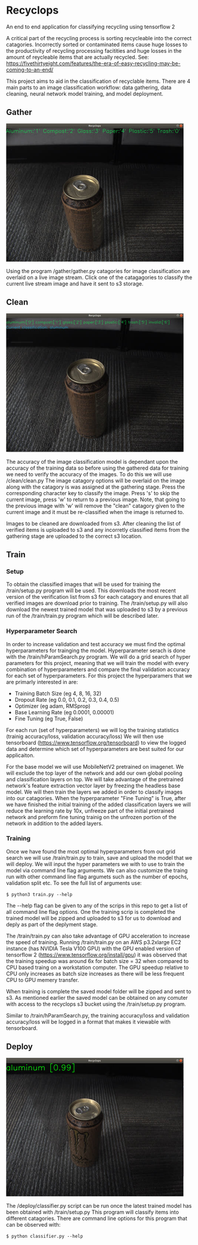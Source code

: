 # Recyclops

An end to end application for classifying recycling using tensorflow 2

A critical part of the recycling process is sorting recycleable into the correct
catagories. Incorrectly sorted or contaminated items cause huge losses to the 
productivity of recycling processing facitities and huge losses in the amount
of reycleable items that are actually recycled.
See: https://fivethirtyeight.com/features/the-era-of-easy-recycling-may-be-coming-to-an-end/

This project aims to aid in the classification of recyclable items. There are 
4 main parts to an image classification workflow: data gathering, data cleaning,
neural network model training, and model deployment.  

## Gather

![GatherScreenShot](https://raw.githubusercontent.com/BrianOfrim/recyclops/master/doc/assets/gatherSample_480.jpg)

Using the program /gather/gather.py catagories for image classification are 
overlaid on a live image stream. Click one of the catagagories to classify
the current live stream image and have it sent to s3 storage.

## Clean
![CleanScreenShot](https://raw.githubusercontent.com/BrianOfrim/recyclops/master/doc/assets/cleanSample_480.jpg)

The accuracy of the image classification model is dependant upon the accuracy
of the training data so before using the gathered data for training we need to 
verify the accuracy of the images. To do this we will use /clean/clean.py
The image catagory options will be overlaid on the image along with the catagory
is was assigned at the gathering stage. Press the corresponding character key to
classify the image. Press 's' to skip the current image, press 'w' to return to
a previous image. Note, that going to the previous image with 'w' will remove 
the "clean" catagory given to the current image and it must be re-classified 
when the image is returned to.

Images to be cleaned are downloaded from s3. After cleaning the list of verified
items is uploaded to s3 and any incorretly classified items from the gathering
stage are uploaded to the correct s3 location. 

## Train

### Setup
To obtain the classified images that will be used for training the 
/train/setup.py program will be used. This downloads the most recent version of
the verification list from s3 for each catagory and enures that all verified 
images are download prior to training. The /train/setup.py will also download
the newest trained model that was uploaded to s3 by a previous run of the
/train/train.py program which will be described later.

### Hyperparameter Search
In order to increase validation and test accuracy we must find the optimal
hyperparameters for trainging the model. Hyperparameter serach is done with 
the /train/hParamSearch.py program. We will do a grid search of hyper parameters
for this project, meaning that we will train the model with every combination of
hyperparameters and compare the final validation accuracy for each set of 
hyperparameters.
For this project the hyperparamers that we are primarly interested in are:
 * Training Batch Size (eg 4, 8, 16, 32)
 * Dropout Rate (eg 0.0, 0.1, 0.2, 0.3, 0.4, 0.5)
 * Optimizer (eg adam, RMSprop)
 * Base Learning Rate (eg 0.0001, 0.00001)
 * Fine Tuning (eg True, False)

For each run (set of hyperparameters) we will log the training statistics
(trainig accuracy/loss, validation accuracy/loss)
We will then use tensorboard (https://www.tensorflow.org/tensorboard) to view 
the logged data and determine which set of hyperparameters are best suited for
our applicaiton.

For the base model we will use MobileNetV2 pretrained on imagenet. We will 
exclude the top layer of the network and add our own global pooling and 
classification layers on top. We will take advantage of the pretrained network's
feature extraction vector layer by freezing the headless base model. We will then
train the layers we added in order to classify images into our catagories. When 
the hyperparameter "Fine Tuning" is True, after we have finished the initial 
training of the added classification layers we will reduce the learning rate 
by 10x, unfreeze part of the initial pretrained network and preform fine tuning 
trainig on the unfrozen portion of the network in addition to the added layers.

### Training
Once we have found the most optimal hyperparameters from out grid search we
will use /train/train.py to train, save and upload the model that we will
deploy. We will input the hyper parameters we with to use to train the model
via command line flag arguments. We can also customize the traing run with other
command line flag argumets such as the number of epochs, validation split etc.
To see the full list of arguments use:
```
$ python3 train.py --help
```
The --help flag can be given to any of the scrips in this repo to get a list of
all command line flag options.
One the training scrip is completed the trained model will be zipped and uploaded
to s3 for us to download and deply as part of the deplyment stage.

The /train/train.py can also take advantage of GPU acceleration to increase the 
speed of training. Running /train/train.py on an AWS p3.2xlarge EC2 instance 
(has NVIDIA Tesla V100 GPU) with the GPU enabled version of tensorflow 2 
(https://www.tensorflow.org/install/gpu) it was observed that the training
speedup was around 6x for batch size = 32 when compared to CPU based traing 
on a workstation computer. The GPU speedup relative to CPU only
increases as batch size increases as there will be less frequent CPU to GPU 
memery transfer.

When training is complete the saved model folder will be zipped and sent to s3.
As mentioned earlier the saved model can be obtained on any comuter with access
to the recyclops s3 bucket using the /train/setup.py program.

Similar to /train/hParamSearch.py, the training accuracy/loss and validation
accuracy/loss will be logged in a format that makes it viewable with tensorboard.

## Deploy
![DeployScreenShot](https://raw.githubusercontent.com/BrianOfrim/recyclops/master/doc/assets/deploySample_480.jpg)

The /deploy/classifier.py script can be run once the latest trained model has been
obtained with /train/setup.py
This program will classify items into different catagories.
There are command line options for this program that can be observed with:
```
$ python classifier.py --help
```
